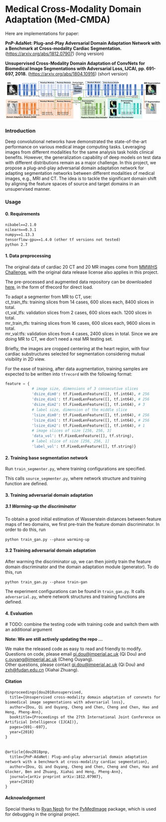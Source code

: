 # Medical Cross-Modality Domain Adaptation (Med-CMDA)

Here are implementations for paper: <br />

**PnP-AdaNet: Plug-and-Play Adversarial Domain Adaptation Network with a Benchmark at Cross-modality Cardiac Segmentation.** (https://arxiv.org/abs/1812.07907) (long version)
 
**Unsupervised Cross-Modality Domain Adaptation of ConvNets for Biomedical Image Segmentations with Adversarial Loss, IJCAI, pp. 691-697, 2018.** (https://arxiv.org/abs/1804.10916) (short version)

![](assets/overview_new_v2.png)

### Introduction

Deep convolutional networks have demonstrated the state-of-the-art performance on various medical image computing tasks. Leveraging images from different modalities for the same analysis task holds clinical benefits. However, the generalization capability of deep models on test data with different distributions remain as a major challenge. 
In this project, we propose a plug-and-play adversarial domain adaptation network for adapting segmentation networks between different modalities of medical images, e.g., MRI and CT. 
The idea is to tackle the significant domain shift by aligning the feature spaces of source and target domains in an unsupervised manner.

### Usage

#### 0. Requirements

```
nibabel==2.1.0
nilearn==0.3.1
numpy==1.13.3
tensorflow-gpu==1.4.0 (other tf versions not tested)
python 2.7
```

#### 1. Data preprocessing

The original data of cardiac 20 CT and 20 MR images come from 
 [MMWHS Challenge](http://www.sdspeople.fudan.edu.cn/zhuangxiahai/0/mmwhs/), with the original data release license also applies in this project. <br>

The pre-processed and augmented data repository can be downloaded [here](https://drive.google.com/file/d/1m9NSHirHx30S8jvN0kB-vkd7LL0oWCq3/view?usp=sharing), in the form of tfrecord for direct load. <br>

To adapt a segmenter from MR to CT, use: <br>
ct_train_tfs: training slices from 14 cases, 600 slices each, 8400 slices in total. <br>
ct_val_tfs: validation slices from 2 cases, 600 slices each. 1200 slices in total. <br>
mr_train_tfs: training slices from 16 cases, 600 slices each, 9600 slices in total. <br>
mr_val:tfs: validation slices from 4 cases, 2400 slices in total. Since we are doing MR to CT, we don't need a real MR testing set. <br>

Briefly, the images are cropped centering at the heart region, with four cardiac substructures selected for segmentation considering mutual visibility in 2D view. <br>

For the ease of training, after data augmentation, training samples are expected to be written into `tfrecord` with the following format:
```python
feature = {
            # image size, dimensions of 3 consecutive slices
            'dsize_dim0': tf.FixedLenFeature([], tf.int64), # 256
            'dsize_dim1': tf.FixedLenFeature([], tf.int64), # 256
            'dsize_dim2': tf.FixedLenFeature([], tf.int64), # 3
            # label size, dimension of the middle slice
            'lsize_dim0': tf.FixedLenFeature([], tf.int64), # 256
            'lsize_dim1': tf.FixedLenFeature([], tf.int64), # 256
            'lsize_dim2': tf.FixedLenFeature([], tf.int64), # 1
            # image slices of size [256, 256, 3]
            'data_vol': tf.FixedLenFeature([], tf.string),
            # label slice of size [256, 256, 1]
            'label_vol': tf.FixedLenFeature([], tf.string)}
```

#### 2. Training base segmentation network

Run `train_segmenter.py`, where training configurations are specified.  

This calls `source_segmenter.py`, where network structure and training function are defined.

#### 3. Training adversarial domain adaptation

##### 3.1 Warming-up the discriminator

To obtain a good initial estimation of Wasserstein distances between feature maps of two domains, we first pre-train the feature domain discriminator. In order to do this, run

`python train_gan.py --phase warming-up`

#### 3.2 Training adversarial domain adaptation

After warming the discriminator up, we can then jointly train the feature domain discriminator and the domain adaptation module (generator). To do this, run

`python train_gan.py --phase train-gan`

The experiment configurations can be found in `train_gan.py`.  It calls `adversarial.py`, where network structures and training functions are defined.

#### 4. Evaluation

\# TODO: combine the testing code with training code and switch them with an additional argument

**Note: We are still actively updating the repo ...**

We make the released code as easy to read and friendly to modify.
Questions on code, please email qi.dou@imperial.ac.uk (Qi Dou) and c.ouyang@imperial.ac.uk (Cheng Ouyang). <br />
Other questions, please contact qi.dou@imperial.ac.uk (Qi Dou) and zxh@fudan.edu.cn (Xiahai Zhuang).

#### Citation

```
@inproceedings{dou2018unsupervised,
  title={Unsupervised cross-modality domain adaptation of convnets for biomedical image segmentations with adversarial loss},
  author={Dou, Qi and Ouyang, Cheng and Chen, Cheng and Chen, Hao and Heng, Pheng-Ann},
  booktitle={Proceedings of the 27th International Joint Conference on Artificial Intelligence (IJCAI)},
  pages={691--697},
  year={2018}
}


@article{dou2018pnp,
  title={PnP-AdaNet: Plug-and-play adversarial domain adaptation network with a benchmark at cross-modality cardiac segmentation},
  author={Dou, Qi and Ouyang, Cheng and Chen, Cheng and Chen, Hao and Glocker, Ben and Zhuang, Xiahai and Heng, Pheng-Ann},
  journal={arXiv preprint arXiv:1812.07907},
  year={2018}
}
```



#### Acknowledgement

Special thanks to [Ryan Neph](https://github.com/ryanneph) for the [PyMedImage](https://github.com/ryanneph/PyMedImage) package, which is used for debugging in the original project.
